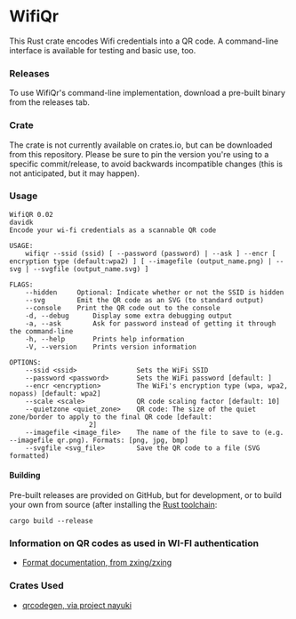 # WifiQr

This Rust crate encodes Wifi credentials into a QR code. A command-line interface is available for testing and basic use, too.

### Releases

To use WifiQr's command-line implementation, download a pre-built binary from the releases tab.

### Crate

The crate is not currently available on crates.io, but can be downloaded from this repository. Please be sure to pin the version you're using to a specific commit/release, to avoid backwards incompatible changes (this is not anticipated, but it may happen).

### Usage

	WifiQR 0.02
	davidk
	Encode your wi-fi credentials as a scannable QR code

	USAGE:
	    wifiqr --ssid (ssid) [ --password (password) | --ask ] --encr [ encryption type (default:wpa2) ] [ --imagefile (output_name.png) | --svg | --svgfile (output_name.svg) ]

	FLAGS:
		--hidden     Optional: Indicate whether or not the SSID is hidden
		--svg        Emit the QR code as an SVG (to standard output)
		--console    Print the QR code out to the console
	    -d, --debug      Display some extra debugging output
	    -a, --ask        Ask for password instead of getting it through the command-line
	    -h, --help       Prints help information
	    -V, --version    Prints version information

	OPTIONS:
		--ssid <ssid>               Sets the WiFi SSID
		--password <password>       Sets the WiFi password [default: ]
		--encr <encryption>         The WiFi's encryption type (wpa, wpa2, nopass) [default: wpa2]
		--scale <scale>             QR code scaling factor [default: 10]
		--quietzone <quiet_zone>    QR code: The size of the quiet zone/border to apply to the final QR code [default:
					    2]
		--imagefile <image_file>    The name of the file to save to (e.g. --imagefile qr.png). Formats: [png, jpg, bmp]
		--svgfile <svg_file>        Save the QR code to a file (SVG formatted)

#### Building

Pre-built releases are provided on GitHub, but for development, or to build your own from source (after installing the [Rust toolchain](https://www.rust-lang.org/tools/install):

	cargo build --release

### Information on QR codes as used in WI-FI authentication

* [Format documentation, from zxing/zxing](https://github.com/zxing/zxing/wiki/Barcode-Contents)

### Crates Used

* [qrcodegen, via project nayuki](https://docs.rs/crate/qrcodegen/1.4.0)
